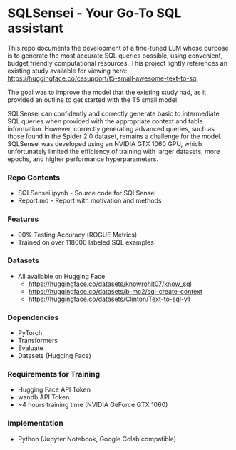 # SQLSensei - Your Go-To SQL assistant

This repo documents the development of a fine-tuned LLM whose purpose is to generate the most accurate SQL queries possible, using convenient, budget friendly computational resources. This project lightly references an existing study available for viewing here: https://huggingface.co/cssupport/t5-small-awesome-text-to-sql

The goal was to improve the model that the existing study had, as it provided an outline to get started with the T5 small model.

SQLSensei can confidently and correctly generate basic to intermediate SQL queries when provided with the appropriate context and table information. However, correctly generating advanced queries, such as those found in the Spider 2.0 dataset, remains a challenge for the model. SQLSensei was developed using an NVIDIA GTX 1060 GPU, which unfortunately limited the efficiency of training with larger datasets, more epochs, and higher performance hyperparameters.

### Repo Contents
- SQLSensei.ipynb - Source code for SQLSensei
- Report.md - Report with motivation and methods

### Features
- 90% Testing Accuracy (ROGUE Metrics)
- Trained on over 118000 labeled SQL examples

### Datasets
- All available on Hugging Face
  - https://huggingface.co/datasets/knowrohit07/know_sql
  - https://huggingface.co/datasets/b-mc2/sql-create-context
  - https://huggingface.co/datasets/Clinton/Text-to-sql-v1

### Dependencies
- PyTorch
- Transformers
- Evaluate
- Datasets (Hugging Face)

### Requirements for Training
- Hugging Face API Token
- wandb API Token
- ~4 hours training time (NVIDIA GeForce GTX 1060)

### Implementation
- Python (Jupyter Notebook, Google Colab compatible)

